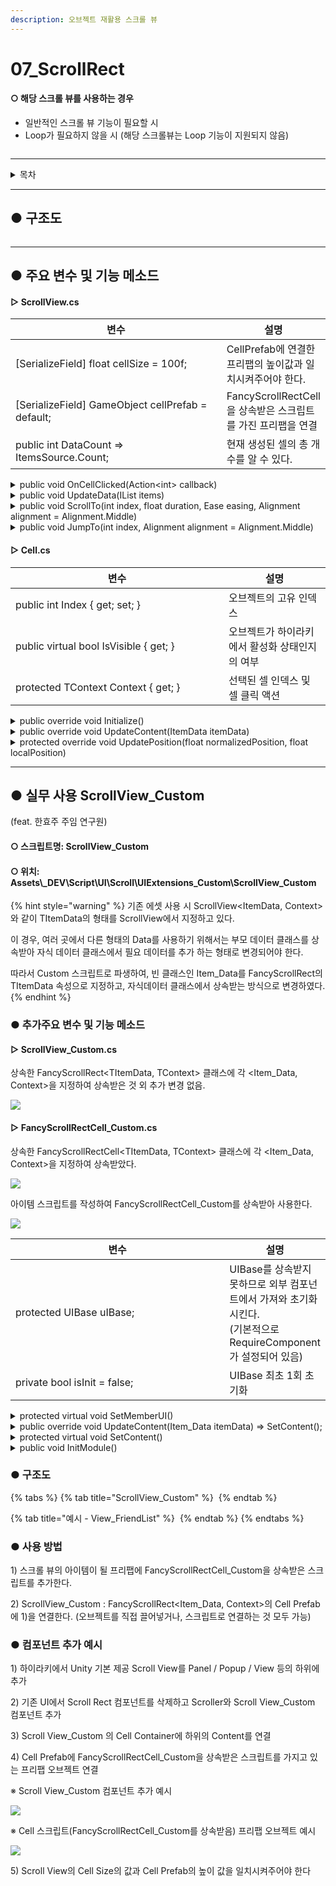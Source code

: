 ```yaml
---
description: 오브젝트 재활용 스크롤 뷰
---
```


# 07\_ScrollRect

#### ○ 해당 스크롤 뷰를 사용하는 경우

* 일반적인 스크롤 뷰 기능이 필요할 시
* Loop가 필요하지 않을 시 (해당 스크롤뷰는 Loop 기능이 지원되지 않음)

<figure><img src="../../../../.gitbook/assets/ScrollRect.gif" alt=""><figcaption></figcaption></figure>

***

<details>

<summary>목차</summary>

[#undefined-2](07\_scrollrect.md#undefined-2 "mention")

[#undefined-3](07\_scrollrect.md#undefined-3 "mention")

[#scrollview\_custom](07\_scrollrect.md#scrollview\_custom "mention")

[#undefined-4](07\_scrollrect.md#undefined-4 "mention")

</details>

***

## ● 구조도

<img src="../../../../.gitbook/assets/file.excalidraw (4).svg" alt="" class="gitbook-drawing">

***

## ● 주요 변수 및 기능 메소드

#### ▷ ScrollView.cs

<table><thead><tr><th width="418.3333333333333">변수</th><th>설명</th></tr></thead><tbody><tr><td>[SerializeField] float cellSize = 100f;</td><td>CellPrefab에 연결한 프리팹의 높이값과 일치시켜주어야 한다.</td></tr><tr><td>[SerializeField] GameObject cellPrefab = default;</td><td>FancyScrollRectCell을 상속받은 스크립트를 가진 프리팹을 연결</td></tr><tr><td>public int DataCount => ItemsSource.Count;</td><td>현재 생성된 셀의 총 개수를 알 수 있다.</td></tr></tbody></table>

<details>

<summary>public void OnCellClicked(Action&#x3C;int> callback)</summary>

```csharp
// 셀 선택 시 액션 호출
scrollview.OnCellClicked((int) => { /*선택된 셀의 인덱스가 넘어온다*/ });
```

</details>

<details>

<summary>public void UpdateData(IList items)</summary>

```csharp
// 아이템(셀)을 스크롤뷰에 생성
// 기존 아이템 전부 삭제 후 새로 받은 아이템으로 다시 생성

List<ItemData> datas = new List<ItemData>();
datas.add(new ItemData()); // 아이템 전체 데이터를 리스트로 만든다

scrollview.UpdateData(datas);
```

</details>

<details>

<summary>public void ScrollTo(int index, float duration, Ease easing, Alignment alignment = Alignment.Middle)</summary>

```csharp
// 지정한 인덱스의 셀까지 스크롤링
// (지정한 인덱스, 걸리는 시간, 이동 방식, 기준 피벗)

scrollView.ScrollTo(1, 0.3f, Ease.InOutQuint, Alignment.Lower);
```

</details>

<details>

<summary>public void JumpTo(int index, Alignment alignment = Alignment.Middle)</summary>

```csharp
 // 지정한 인덱스의 셀까지 바로 스크롤
 // (지정한 인덱스, 기준 피벗)
 
 scrollView.JumpTo(10, Alignment.Lower);
```

</details>

#### ▷ Cell.cs

<table><thead><tr><th width="325">변수</th><th>설명</th></tr></thead><tbody><tr><td>public int Index { get; set; }</td><td>오브젝트의 고유 인덱스</td></tr><tr><td>public virtual bool IsVisible { get; }</td><td>오브젝트가 하이라키에서 활성화 상태인지의 여부</td></tr><tr><td>protected TContext Context { get; }</td><td>선택된 셀 인덱스 및 셀 클릭 액션</td></tr></tbody></table>

<details>

<summary>public override void Initialize()</summary>

```csharp
// Awake의 역할
// 버튼이 있을 시 AddListener 등록
public override void Initialize()
{
    button.onClick.AddListener(() => Context.OnCellClicked?.Invoke(Index));
}
```

</details>

<details>

<summary>public override void UpdateContent(ItemData itemData)</summary>

<pre class="language-csharp"><code class="lang-csharp">// 생성 및 하이라키에서 활성화 됐을 시 해당 메소드 호출
// 호출 될 때마다 데이터가 들어온다
// 데이터를 받아와 처리하는 코드를 작성

public override void UpdateContent(ItemData itemData)
{
<strong>    message.text = itemData.Message;
</strong>
    var selected = Context.SelectedIndex == Index;
    image.color = selected 
        ? new Color32(0, 255, 255, 100)
        : new Color32(255, 255, 255, 77);
}
</code></pre>

</details>

<details>

<summary>protected override void UpdatePosition(float normalizedPosition, float localPosition)</summary>

```csharp
// 해당 셀의 위치값을 얻을 수 있다.
```

</details>

***

## ● 실무 사용 ScrollView\_Custom

(feat. 한효주 주임 연구원)

#### ○ 스크립트명: ScrollView\_Custom

#### ○ 위치: Assets\\\_DEV\Script\UI\Scroll\UIExtensions\_Custom\ScrollView\_Custom

{% hint style="warning" %}
기존 에셋 사용 시 ScrollView\<ItemData, Context>와 같이 TItemData의 형태를 ScrollView에서 지정하고 있다.

이 경우, 여러 곳에서 다른 형태의 Data를 사용하기 위해서는 부모 데이터 클래스를 상속받아 자식 데이터 클래스에서 필요 데이터를 추가 하는 형태로 변경되어야 한다.

따라서 Custom 스크립트로 파생하여, 빈 클래스인 Item\_Data를 FancyScrollRect의 TItemData 속성으로 지정하고, 자식데이터 클래스에서 상속받는 방식으로 변경하였다.
{% endhint %}

### ● 추가주요 변수 및 기능 메소드

#### ▷ ScrollView\_Custom.cs

상속한 FancyScrollRect\<TItemData, TContext> 클래스에 각 \<Item\_Data, Context>을 지정하여 상속받은 것 외 추가 변경 없음.

![](<../../../../gitbook/.gitbook/assets/image (13).png>)

#### ▷ FancyScrollRectCell\_Custom.cs

상속한 FancyScrollRectCell\<TItemData, TContext> 클래스에 각 \<Item\_Data, Context>을 지정하여 상속받았다.

![](<../../../../gitbook/.gitbook/assets/image (14).png>)

아이템 스크립트를 작성하여 FancyScrollRectCell\_Custom를 상속받아 사용한다.

![](<../../../../gitbook/.gitbook/assets/image (15).png>)

<table><thead><tr><th width="418.3333333333333">변수</th><th>설명</th></tr></thead><tbody><tr><td>protected UIBase uIBase;</td><td>UIBase를 상속받지 못하므로 외부 컴포넌트에서 가져와 초기화 시킨다.<br>(기본적으로 RequireComponent가 설정되어 있음)</td></tr><tr><td>private bool isInit = false;</td><td>UIBase 최초 1회 초기화</td></tr></tbody></table>

<details>

<summary>protected virtual void SetMemberUI()</summary>

```csharp
// 기존 UIBase를 상속받는 스크립트와 마찬가지로 SetMemberUI를 호출할 수 있다.

// Item_Friend.cs
    protected override void SetMemberUI()
    {
        #region TMP_Text
        txtmp_Nickname = uIBase.GetUI_TxtmpMasterLocalizing(nameof(txtmp_Nickname));
        txtmp_StateMessage = uIBase.GetUI_TxtmpMasterLocalizing(nameof(txtmp_StateMessage));

        uIBase.GetUI_TxtmpMasterLocalizing("txtmp_Follow", new MasterLocalData("arztalk_friend_follow"));
        uIBase.GetUI_TxtmpMasterLocalizing("txtmp_Spawn", new MasterLocalData("arztalk_friend_bring"));
        uIBase.GetUI_TxtmpMasterLocalizing("txtmp_Offline", new MasterLocalData("arztalk_friend_break"));
        #endregion

         (생략)
    }
```

</details>

<details>

<summary>public override void UpdateContent(Item_Data itemData) => SetContent();</summary>

```csharp
// 스크롤 뷰 아이템이 생성 및 활성화될 시 UpdateContent가 호출되어 데이터를 받는다. 
// 기본적으로 SetContent()를 호출하므로 
// 오버라이딩 시 데이터를 받고난 후 base.UpdateContent(itemData)를 호출해야 한다.

// Item_Friend.cs
    public override void UpdateContent(Item_Data itemData)
    {
        if (itemData is Item_FriendData _data)
        {
            data = _data;

            base.UpdateContent(itemData);
        }
    }
```

</details>

<details>

<summary>protected virtual void SetContent()</summary>

```csharp
// 받아온 데이터로 아이템 콘텐츠 세팅한다.

// Item_Friend.cs
    protected override void SetContent()
    {
        if (txtmp_Nickname != null)
        {
            txtmp_Nickname.text = data.nickname;
        }

        (생략)
    }
```

</details>

<details>

<summary>public void InitModule()</summary>

```csharp
// UIBase 초기화 및 FancyScrollRectCell_Custom에 있는 SetMemberUI() 호출
// 기본적으로 Awake()에서 호출한다.
// 강제로 초기화 시켜주어야 하는 경우 직접 호출한다.
```

</details>

### ● 구조도

{% tabs %}
{% tab title="ScrollView_Custom" %}
<img src="../../../../.gitbook/assets/file.excalidraw (1).svg" alt="" class="gitbook-drawing">
{% endtab %}

{% tab title="예시 - View_FriendList" %}
<img src="../../../../gitbook/.gitbook/assets/file.excalidraw (7).svg" alt="" class="gitbook-drawing">
{% endtab %}
{% endtabs %}

### ● 사용 방법

1\) 스크롤 뷰의 아이템이 될 프리팹에 FancyScrollRectCell\_Custom을 상속받은 스크립트를 추가한다.

2\) ScrollView\_Custom : FancyScrollRect\<Item\_Data, Context>의 Cell Prefab에 1)을 연결한다. (오브젝트를 직접 끌어넣거나, 스크립트로 연결하는 것 모두 가능)

### ● 컴포넌트 추가 예시

1\) 하이라키에서 Unity 기본 제공 Scroll View를 Panel / Popup / View 등의 하위에 추가

2\) 기존 UI에서 Scroll Rect 컴포넌트를 삭제하고 Scroller와 Scroll View\_Custom 컴포넌트 추가

3\) Scroll View\_Custom 의 Cell Container에 하위의 Content를 연결

4\) Cell Prefab에 FancyScrollRectCell\_Custom을 상속받은 스크립트를 가지고 있는 프리팹 오브젝트 연결

※ Scroll View\_Custom 컴포넌트 추가 예시

![](<../../../../gitbook/.gitbook/assets/image (10).png>)

※ Cell 스크립트(FancyScrollRectCell\_Custom를 상속받음) 프리팹 오브젝트 예시

![](<../../../../gitbook/.gitbook/assets/image (11).png>)

5\) Scroll View의 Cell Size의 값과 Cell Prefab의 높이 값을 일치시켜주어야 한다
